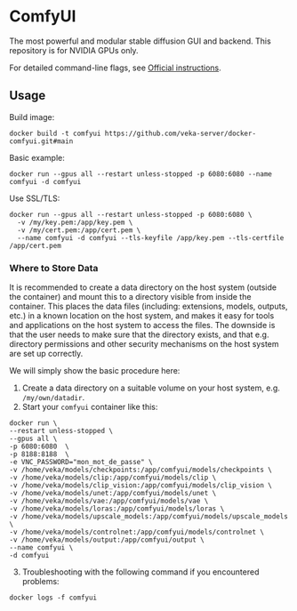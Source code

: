 # ComfyUI
The most powerful and modular stable diffusion GUI and backend. This repository is for NVIDIA GPUs only.

For detailed command-line flags, see [Official instructions](https://github.com/comfyanonymous/ComfyUI).

## Usage

Build image:
```
docker build -t comfyui https://github.com/veka-server/docker-comfyui.git#main
```

Basic example:
```
docker run --gpus all --restart unless-stopped -p 6080:6080 --name comfyui -d comfyui
```

Use SSL/TLS:
```
docker run --gpus all --restart unless-stopped -p 6080:6080 \
  -v /my/key.pem:/app/key.pem \
  -v /my/cert.pem:/app/cert.pem \
  --name comfyui -d comfyui --tls-keyfile /app/key.pem --tls-certfile /app/cert.pem
```

### Where to Store Data

It is recommended to create a data directory on the host system (outside the container) and mount this to a directory visible from inside the container. This places the data files (including: extensions, models, outputs, etc.) in a known location on the host system, and makes it easy for tools and applications on the host system to access the files. The downside is that the user needs to make sure that the directory exists, and that e.g. directory permissions and other security mechanisms on the host system are set up correctly. 

We will simply show the basic procedure here:
1. Create a data directory on a suitable volume on your host system, e.g. `/my/own/datadir`.
2. Start your `comfyui` container like this:
```
docker run \
--restart unless-stopped \
--gpus all \
-p 6080:6080  \
-p 8188:8188  \
-e VNC_PASSWORD="mon_mot_de_passe" \
-v /home/veka/models/checkpoints:/app/comfyui/models/checkpoints \
-v /home/veka/models/clip:/app/comfyui/models/clip \
-v /home/veka/models/clip_vision:/app/comfyui/models/clip_vision \
-v /home/veka/models/unet:/app/comfyui/models/unet \
-v /home/veka/models/vae:/app/comfyui/models/vae \
-v /home/veka/models/loras:/app/comfyui/models/loras \
-v /home/veka/models/upscale_models:/app/comfyui/models/upscale_models \
-v /home/veka/models/controlnet:/app/comfyui/models/controlnet \
-v /home/veka/models/output:/app/comfyui/output \
--name comfyui \
-d comfyui 
```
3. Troubleshooting with the following command if you encountered problems:
```
docker logs -f comfyui
```
